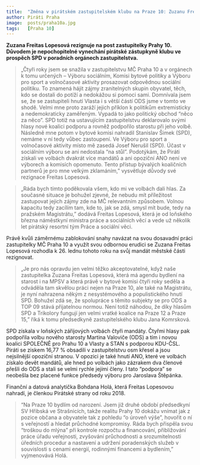 ```yaml
---
title:  "Změna v pirátském zastupitelském klubu na Praze 10: Zuzanu Freitas Lopesovou nahradí Bohdana Holá"
author: Piráti Praha
image:  posts/praha10a.jpg
tags:   [Praha 10]
---
```


**Zuzana Freitas Lopesová rezignuje na post zastupitelky Prahy 10. Důvodem je nepochopitelné vynechání pirátské zástupkyně  klubu ve prospěch SPD v poradních orgánech zastupitelstva.**

>„Čtyři roky jsem se snažila v zastupitelstvu MČ Praha 10 a v orgánech k tomu určených – Výboru sociálním, Komisi bytové politiky a Výboru pro sport a volnočasové aktivity prosazovat odpovědnou sociální politiku. To znamená hájit zájmy zranitelných skupin obyvatel, těch, kdo se dostali do potíží a nedokážou si pomoci sami. Domnívala jsem se, že se zastupiteli hnutí Vlasta i s větší částí ODS jsme v tomto ve shodě. Velmi mne proto zaráží jejich příklon k politikům extremisticky a nedemokraticky zaměřeným. Vypadá to jako politický obchod “něco za něco”. SPD totiž na ustavujícím zastupitelstvu deklarovalo svými hlasy nové koalici podporu a rovněž podpořilo starostu při jeho volbě. Následně mne potom v bytové komisi nahradil Stanislav Šimek (SPD), nemáme v ní tedy vůbec zastoupení. Ve Výboru pro sport a volnočasové aktivity místo mě zasedá Josef Nerušil (SPD). Účast v sociálním výboru se ani nedostala “na stůl”. Podotýkám, že Piráti získali ve volbách dvakrát více mandátů a ani opoziční ANO není ve výborech a komisích opomenuto. Tento přístup bývalých koaličních partnerů je pro mne velkým zklamáním,” vysvětluje důvody své rezignace Freitas Lopesová. 

>„Ráda bych tímto poděkovala všem, kdo mi ve volbách dali hlas. Za současné situace je bohužel zjevné, že nebudu mít příležitost zastupovat jejich zájmy zde na MČ relevantním způsobem. Volnou kapacitu tedy zacílím  tam, kde to, jak se zdá, smysl mít bude, tedy na pražském Magistrátu,” dodává Freitas Lopesová, která je od loňského března náměstkyní ministra práce a sociálních věcí a vede už několik let pirátský resortní tým Práce a sociální věci. 

Právě kvůli záměrnému zablokování snahy navázat na svou dosavadní práci zastupitelky MČ Praha 10 a využít svou odbornou erudici se Zuzana Freitas Lopesová rozhodla k 26. lednu tohoto roku na svůj mandát městské části rezignovat. 

>„Je pro nás opravdu jen velmi těžko akceptovatelné, když naše zastupitelka Zuzana Freitas Lopesová, která má agendu bydlení na starost i na MPSV a která právě v bytové komisi čtyři roky seděla a odváděla tam skvělou práci nejen na Praze 10, ale také na Magistrátu, je nyní nahrazena někým z nesystémového a populistického hnutí SPD. Bohužel zdá se, že spolupráce s těmito subjekty se pro ODS a TOP 09 stává přijatelnou normou. Není totiž náhodou, že díky hlasům SPD a Trikolory fungují jen velmi vratké koalice na Praze 12 a Praze 15,” říká k tomu předsedkyně zastupitelského klubu Jana Komrsková.

SPD získala v loňských zářijových volbách čtyři mandáty. Čtyřmi hlasy pak podpořila volbu nového starosty Martina Valoviče (ODS) a tím i novou koalici SPOLEČNĚ pro Prahu 10 a Vlasty a STAN s podporou KDU-ČSL. Piráti se ziskem 16,77 % obsadili v zastupitelstvu osm křesel a jsou nejsilnější opoziční stranou. V opozici je také hnutí ANO, které ve volbách získalo devět mandátů, ale hned po volbách jako zázrakem dva členové přešli do ODS a stali se velmi rychle jejími členy. I tato “podpora” se neobešla bez placené funkce předsedy výboru pro Jaroslava Štěpánka.  

Finanční a datová analytička Bohdana Holá, která Freitas Lopesovou nahradí, je členkou Pirátské strany od roku 2018. 

>“Na Praze 10 bydlím od narození. Jsem již druhé období předsedkyní SV Hřibská ve Strašnicích, takže realitu Prahy 10 dokážu vnímat jak z pozice občana a obyvatele tak z pohledu “o úroveň výše”, hovořit o ní s veřejností a hledat průchodné kompromisy. Ráda bych přispěla svou “troškou do mlýna” při kontrole rozpočtu a financování, přibližování práce úřadu veřejnosti, zvyšování průchodnosti a srozumitelnosti úředních procedur a nastavení a udržení poradenských služeb v souvislosti s cenami energií, rodinnými financemi a bydlením,” vyjmenovává Holá. 

